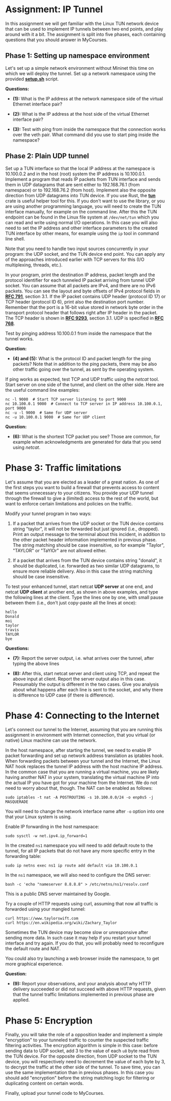 # Assignment: IP Tunnel

In this assignment we will get familiar with the Linux TUN network device that
can be used to implement IP tunnels between two end points, and play around with
it a bit. The assignment is split into five phases, each containing questions
that you should answer in MyCourses.

## Phase 1: Setting up namespace environment

Let's set up a simple network environment without Mininet this time on which we
will deploy the tunnel. Set up a network namespace using the provided
**[setup.sh](setup.sh)** script.

**Questions:**

- **(1):** What is the IP address at the network namespace side of the virtual
  Ethernet interface pair?

- **(2):** What is the IP address at the host side of the virtual Ethernet
  interface pair?

- **(3):** Test with ping from inside the namespace that the connection works
  over the veth pair. What command did you use to start ping inside the
  namespace?

## Phase 2: Plain UDP tunnel

Set up a TUN interface so that the local IP address at the namespace is
10.100.0.2 and in the host (root) system the IP address is 10.100.0.1. Implement
a program that reads IP packets from TUN interface and sends them in UDP
datagrams that are sent either to 192.168.76.1 (from namespace) or to
192.168.76.2 (from host). Implement also the opposite direction from UDP
datagrams into TUN device. If you use Rust, the
**[tun](https://crates.io/crates/tun)** crate is useful helper tool for this. If
you don't want to use the library, or you are using another programming
language, you will need to create the TUN interface manually, for example on the
command line. After this the TUN endpoint can be found in the Linux file system
at `/dev/net/tun` which you can read and write using normal I/O operations. In
this case you will also need to set the IP address and other interface
parameters to the created TUN interface by other means, for example using the
`ip` tool in command line shell.

Note that you need to handle two input sources concurrently in your program: the
UDP socket, and the TUN device end point. You can apply any of the approaches
introduced earlier with TCP servers for this (I/O multiplexing, threads, etc.).

In your program, print the destination IP address, packet length and the
protocol identifier for each tunneled IP packet arriving from tunnel UDP socket.
You can assume that all packets are IPv4, and there are no IPv6 packets. You can
see the layout and byte offsets of IPv4 protocol fields in
**[RFC 791](https://datatracker.ietf.org/doc/html/rfc791)**, section 3.1.
If the IP packet contains UDP header (protocol ID 17) or TCP header (protocol ID
6), print also the destination port number. Remember that the port is a 16-bit
value stored in network byte order in the transport protocol header that follows
right after IP header in the packet. The TCP header is shown in
**[RFC 9293](https://datatracker.ietf.org/doc/html/rfc9293)**, section 3.1.
UDP is specified in **[RFC 768](https://datatracker.ietf.org/doc/html/rfc768)**.

Test by pinging address 10.100.0.1 from inside the namespace that the tunnel
works.

**Question:**

- **(4) and (5):** What is the protocol ID and packet length for the ping
  packets? Note that in addition to the ping packets, there may be also other
  traffic going over the tunnel, as sent by the operating system.

If ping works as expected, test TCP and UDP traffic using the _netcat_ tool.
Start server on one side of the tunnel, and client on the other side. Here are
the useful command line examples:

    nc -l 9000  # Start TCP server listening to port 9000
    nc 10.100.0.1 9000  # Connect to TCP server in IP address 10.100.0.1, port 9000
    nc -u -l 9000  # Same for UDP server
    nc -u 10.100.0.1 9000  # Same for UDP client

**Question:**

- **(6):** What is the shortest TCP packet you see? Those are common, for
  example when acknowledgments are generated for data that you send using
  _netcat_.

# Phase 3: Traffic limitations

Let's assume that you are elected as a leader of a great nation. As one of the
first steps you want to build a firewall that prevents access to content that
seems unnecessary to your citizens. You provide your UDP tunnel through the
firewall to give a (limited) access to the rest of the world, but want to
enforce certain limitations and policies on the traffic.

Modify your tunnel program in two ways:

1. If a packet that arrives from the UDP socket or the TUN device contains
   string "taylor", it will not be forwarded but just ignored (i.e., dropped).
   Print an output message to the terminal about this incident, in addition to
   the other packet header information implemented in previous phase. The string
   matching should be case insensitive, so for example "Taylor", "TAYLOR" or
   "TaYlOr" are not allowed either.

2. If a packet that arrives from the TUN device contains string "donald", it
   should be duplicated, i.e. forwarded as two similar UDP datagrams, to ensure
   more reliable delivery. Also in this case the string matching should be case
   insensitive.

To test your enhanced tunnel, start netcat **UDP server** at one end, and netcat
**UDP client** at another end, as shown in above examples, and type the
following lines at the client. Type the lines one by one, with small pause
between them (i.e., don't just copy-paste all the lines at once):

    hello
    Donald
    moi
    taylor
    travis
    TAYLOR
    bye

**Questions:**

- **(7):** Report the server output, i.e. what arrives over the tunnel, after
  typing the above lines

- **(8):** After this, start netcat server and client using TCP, and repeat the
  above input at client. Report the server output also in this case. Presumably
  the output is different in the two cases. Give you analysis about what happens
  after each line is sent to the socket, and why there is difference to UDP case
  (if there is difference).

# Phase 4: Connecting to the Internet

Let's connect our tunnel to the Internet, assuming that you are running this
assignment in environment with Internet connection, that you virtual (or native)
Linux machine can use the network.

In the host namespace, after starting the tunnel, we need to enable IP packet
forwarding and set up network address translation as iptables hook. When
forwarding packets between your tunnel and the Internet, the Linux NAT hook
replaces the tunnel IP address with the host machine IP address. In the common
case that you are running a virtual machine, you are likely having another NAT
in your system, translating the virtual machine IP into the actual IP you have
got for your machine from the Internet. We do not need to worry about that,
though. The NAT can be enabled as follows:

    sudo iptables -t nat -A POSTROUTING -s 10.100.0.0/24 -o enp0s5 -j MASQUERADE

You will need to change the network interface name after `-o` option into one
that your Linux system is using.

Enable IP forwarding in the host namespace:

    sudo sysctl -w net.ipv4.ip_forward=1

In the created `ns1` namespace you will need to add default route to the tunnel,
for all IP packets that do not have any more specific entry in the forwarding
table:

    sudo ip netns exec ns1 ip route add default via 10.100.0.1

In the `ns1` namespace, we will also need to configure the DNS server:

    bash -c 'echo "nameserver 8.8.8.8" > /etc/netns/ns1/resolv.conf

This is a public DNS server maintained by Google.

Try a couple of HTTP requests using curl, assuming that now all traffic is
forwarded using your mangled tunnel:

    curl https://www.taylorswift.com
    curl https://en.wikipedia.org/wiki/Zachary_Taylor

Sometimes the TUN device may become slow or unresponsive after sending more
data. In such case it may help if you restart your tunnel interface and try
again. If you do that, you will probably need to reconfigure the default route
and NAT.

You could also try launching a web browser inside the namespace, to get more
graphical experience.

**Question:**

- **(9):** Report your observations, and your analysis about why HTTP delivery
  succeeded or did not succeed with above HTTP requests, given that the tunnel
  traffic limitations implemented in previous phase are applied.

# Phase 5: Encryption

Finally, you will take the role of a opposition leader and implement a simple
"encryption" to your tunneled traffic to counter the suspected traffic filtering
activities. The encryption algorithm is simple in this case: before sending data
to UDP socket, add 3 to the value of each `u8` byte read from the TUN device.
For the opposite direction, from UDP socket to the TUN device, you will
respectively need to decrement the value of each byte by 3, to decrypt the
traffic at the other side of the tunnel. To save time, you can use the same
implementation than in previous phases. In this case you should add "encryption"
before the string matching logic for filtering or duplicating content on certain
words.

Finally, upload your tunnel code to MyCourses.

